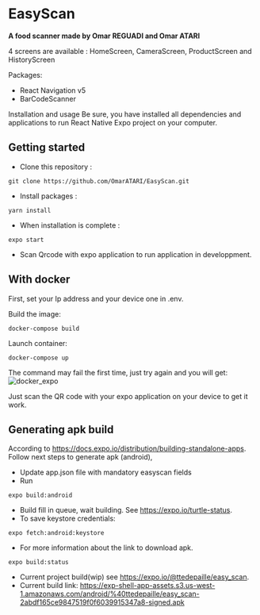 # EasyScan

**A food scanner made by Omar REGUADI and Omar ATARI**

4 screens are available : HomeScreen, CameraScreen, ProductScreen and HistoryScreen 

Packages:
- React Navigation v5
- BarCodeScanner

Installation and usage
Be sure, you have installed all dependencies and applications to run React Native Expo project on your computer.


## Getting started

- Clone this repository :
```
git clone https://github.com/OmarATARI/EasyScan.git
```

- Install packages :
```
yarn install
```

- When installation is complete :
```
expo start
```

- Scan Qrcode with expo application to run application in developpment.

## With docker

First, set your Ip address and your device one in .env.

Build the image:
```
docker-compose build
```

Launch container:
```
docker-compose up
```

The command may fail the first time, just try again and you will get:
![docker_expo](https://user-images.githubusercontent.com/23456982/103885316-1dee8780-50e0-11eb-954a-16c23cae737d.png)


Just scan the QR code with your expo application on your device to get it work.
## Generating apk build

According to https://docs.expo.io/distribution/building-standalone-apps. Follow next steps to generate apk (android),
- Update app.json file with mandatory easyscan fields
- Run
```
expo build:android
```
- Build fill in queue, wait building. See https://expo.io/turtle-status.
- To save keystore credentials:
```
expo fetch:android:keystore
```
- For more information about the link to download apk.
```
expo build:status
```
- Current project build(wip) see https://expo.io/@ttedepaille/easy_scan.
- Current build link: https://exp-shell-app-assets.s3.us-west-1.amazonaws.com/android/%40ttedepaille/easy_scan-2abdf165ce9847519f0f6039915347a8-signed.apk
